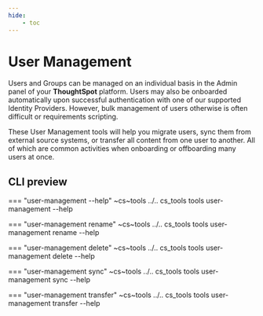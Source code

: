 ```yaml
---
hide:
    - toc
---
```


# User Management

Users and Groups can be managed on an individual basis in the Admin panel of your
__ThoughtSpot__ platform. Users may also be onboarded automatically upon successful
authentication with one of our supported Identity Providers. However, bulk management of
users otherwise is often difficult or requirements scripting.

These User Management tools will help you migrate users, sync them from external source
systems, or transfer all content from one user to another. All of which are common
activities when onboarding or offboarding many users at once.


## CLI preview

=== "user-management --help"
    ~cs~tools ../.. cs_tools tools user-management --help

=== "user-management rename"
    ~cs~tools ../.. cs_tools tools user-management rename --help

=== "user-management delete"
    ~cs~tools ../.. cs_tools tools user-management delete --help

=== "user-management sync"
    ~cs~tools ../.. cs_tools tools user-management sync --help

=== "user-management transfer"
    ~cs~tools ../.. cs_tools tools user-management transfer --help

[contrib-boonhapus]: https://github.com/boonhapus
[tsut]: https://github.com/thoughtspot/user_tools
